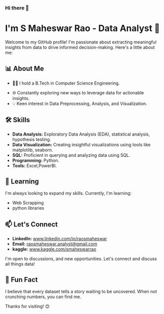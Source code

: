 ### Hi there 👋
# I'm S Maheswar Rao - Data Analyst 👨

Welcome to my GitHub profile! I'm passionate about extracting meaningful insights from data to drive informed decision-making. Here's a little about me:

## 📊 About Me

- 👩‍🎓 I hold a B.Tech in Computer Science Engineering.
<!--🚀 Currently working as a Data Analyst at [Your Current Company]. -->
- 🌐 Constantly exploring new ways to leverage data for actionable insights.
- 💡 Keen interest in  Data Preprocessing, Analysis, and Visualization.


## 🛠️ Skills

- **Data Analysis:** Exploratory Data Analysis (EDA), statistical analysis, hypothesis testing.
- **Data Visualization:** Creating insightful visualizations using tools like matplotlib, seaborn.
- **SQL:** Proficient in querying and analyzing data using SQL.
- **Programming:** Python.
- **Tools:** Excel,PowerBI.

<!--
## 📈 Projects

Here are some projects I've worked on:

1. **[Project 1](Link-to-Project-1):** Brief description.
2. **[Project 2](Link-to-Project-2):** Brief description.
3. **[Project 3](Link-to-Project-3):** Brief description.

Feel free to explore these projects to see my data analysis skills in action!

-->

## 🌱 Learning

I'm always looking to expand my skills. Currently, I'm learning:

- Web Scrapping
- python libraries

## 📫 Let's Connect

- **LinkedIn:** www.linkedin.com/in/raosmaheswar
- **Email:** raosmaheswar.analyst@gmail.com
- **kaggle:** www.kaggle.com/smaheswarrao

I'm open to  discussions, and new opportunities. Let's connect and discuss all things data!

## 📌 Fun Fact

I believe that every dataset tells a story waiting to be uncovered. When not crunching numbers, you can find me.

Thanks for visiting! 😊

<!--
**raosmaheswar/raosmaheswar** is a ✨ _special_ ✨ repository because its `README.md` (this file) appears on your GitHub profile.

Here are some ideas to get you started:

- 🔭 I’m currently working on ...
- 🌱 I’m currently learning ...
- 👯 I’m looking to collaborate on ...
- 🤔 I’m looking for help with ...
- 💬 Ask me about ...
- 📫 How to reach me: ...
- 😄 Pronouns: ...
- ⚡ Fun fact: ...
-->
